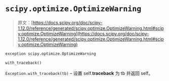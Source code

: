 # `scipy.optimize.OptimizeWarning`

> 原文：[https://docs.scipy.org/doc/scipy-1.12.0/reference/generated/scipy.optimize.OptimizeWarning.html#scipy.optimize.OptimizeWarning](https://docs.scipy.org/doc/scipy-1.12.0/reference/generated/scipy.optimize.OptimizeWarning.html#scipy.optimize.OptimizeWarning)

```py
exception scipy.optimize.OptimizeWarning
```

```py
with_traceback()
```

`Exception.with_traceback(tb)` – 设置 self.__traceback__ 为 tb 并返回 self。
